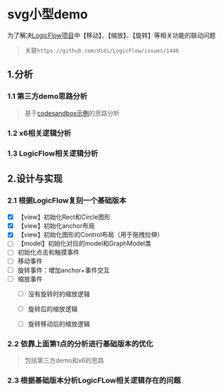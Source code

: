 # svg小型demo

为了解决[LogicFlow项目](https://github.com/didi/LogicFlow)中【移动】、【缩放】、【旋转】等相关功能的联动问题

> 关联`https://github.com/didi/LogicFlow/issues/1446`

## 1.分析

### 1.1 第三方demo思路分析

> 基于[codesandbox示例](https://codesandbox.io/s/editor-example-yqp8ce?file=/src/demos/demo3-drag/edit/drag/index.tsx)的思路分析

### 1.2 x6相关逻辑分析

### 1.3 LogicFlow相关逻辑分析


## 2.设计与实现

### 2.1 根据LogicFlow复刻一个基础版本

-[x] 【view】初始化Rect和Circle图形
-[x] 【view】初始化anchor布局
-[x] 【view】初始化图形的Control布局（用于拖拽拉伸）
-[ ] 【model】初始化对应的model和GraphModel类
-[ ] 初始化点击和触摸事件
-[ ] 移动事件
-[ ] 旋转事件：增加anchor+事件交互
-[ ] 缩放事件
  -[ ] 没有旋转时的缩放逻辑
  -[ ] 旋转后的缩放逻辑
  -[ ] 旋转移动后的缩放逻辑


### 2.2 依靠上面第1点的分析进行基础版本的优化
> 包括第三方demo和x6的思路


### 2.3 根据基础版本分析LogicFLow相关逻辑存在的问题